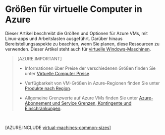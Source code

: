<properties
 pageTitle="Linux VM Größen | Microsoft Azure"
 description="Listet die verschiedenen Größen für virtuelle Linux-Computer in Azure."
 services="virtual-machines-linux"
 documentationCenter=""
 authors="cynthn"
 manager="timlt"
 editor=""
 tags="azure-resource-manager,azure-service-management"/>

<tags
ms.service="virtual-machines-linux"
 ms.devlang="na"
 ms.topic="article"
 ms.tgt_pltfrm="vm-linux"
 ms.workload="infrastructure-services"
 ms.date="09/21/2016"
 ms.author="cynthn"/>

# <a name="sizes-for-virtual-machines-in-azure"></a>Größen für virtuelle Computer in Azure

Dieser Artikel beschreibt die Größen und Optionen für Azure VMs, mit Linux-apps und Arbeitslasten ausgeführt. Darüber hinaus Bereitstellungsaspekte zu beachten, wenn Sie planen, diese Ressourcen zu verwenden. Dieser Artikel steht auch für [virtuelle Windows-Maschinen](virtual-machines-windows-sizes.md).

>[AZURE.IMPORTANT] 
>
>- Informationen über Preise der verschiedenen Größen finden Sie unter [Virtuelle Computer Preise](https://azure.microsoft.com/pricing/details/virtual-machines/#Linux). 
>
>- Verfügbarkeit von VM-Größen in Azure-Regionen finden Sie unter [Produkte nach Region](https://azure.microsoft.com/regions/services/).
>
>- Allgemeine Grenzwerte auf Azure VMs finden Sie unter [Azure-Abonnement und Service Grenzen, Kontingente und Einschränkungen](../azure-subscription-service-limits.md).

<br>   

[AZURE.INCLUDE [virtual-machines-common-sizes](../../includes/virtual-machines-common-sizes.md)]


